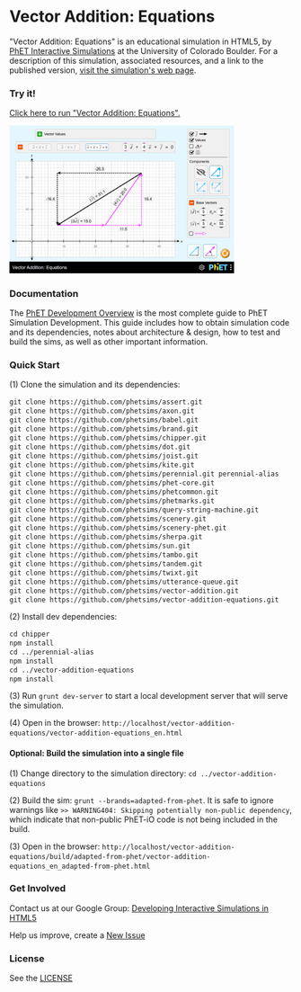 Vector Addition: Equations
=============
"Vector Addition: Equations" is an educational simulation in HTML5, by <a href="https://phet.colorado.edu/" target="_blank">PhET
Interactive Simulations</a>
at the University of Colorado Boulder. For a description of this simulation, associated resources, and a link to the
published version,
<a href="https://phet.colorado.edu/en/simulation/vector-addition-equations" target="_blank">visit the simulation's web page</a>.

### Try it!

<a href="https://phet.colorado.edu/sims/html/vector-addition-equations/latest/vector-addition-equations_en.html" target="_blank">Click here to
run "Vector Addition: Equations".</a>

<a href="https://phet.colorado.edu/sims/html/vector-addition-equations/latest/vector-addition-equations_en.html" target="_blank">
<img src="https://raw.githubusercontent.com/phetsims/vector-addition-equations/main/assets/vector-addition-equations-screenshot.png" alt="Screenshot" style="width: 400px;"/>
</a>

### Documentation

The <a href="https://github.com/phetsims/phet-info/blob/main/doc/phet-development-overview.md" target="_blank">PhET
Development Overview</a> is the most complete guide to PhET Simulation Development. This guide includes how to obtain
simulation code and its dependencies, notes about architecture & design, how to test and build the sims, as well as
other important information.

### Quick Start

(1) Clone the simulation and its dependencies:

```
git clone https://github.com/phetsims/assert.git
git clone https://github.com/phetsims/axon.git
git clone https://github.com/phetsims/babel.git
git clone https://github.com/phetsims/brand.git
git clone https://github.com/phetsims/chipper.git
git clone https://github.com/phetsims/dot.git
git clone https://github.com/phetsims/joist.git
git clone https://github.com/phetsims/kite.git
git clone https://github.com/phetsims/perennial.git perennial-alias
git clone https://github.com/phetsims/phet-core.git
git clone https://github.com/phetsims/phetcommon.git
git clone https://github.com/phetsims/phetmarks.git
git clone https://github.com/phetsims/query-string-machine.git
git clone https://github.com/phetsims/scenery.git
git clone https://github.com/phetsims/scenery-phet.git
git clone https://github.com/phetsims/sherpa.git
git clone https://github.com/phetsims/sun.git
git clone https://github.com/phetsims/tambo.git
git clone https://github.com/phetsims/tandem.git
git clone https://github.com/phetsims/twixt.git
git clone https://github.com/phetsims/utterance-queue.git
git clone https://github.com/phetsims/vector-addition.git
git clone https://github.com/phetsims/vector-addition-equations.git
```

(2) Install dev dependencies:

```
cd chipper
npm install
cd ../perennial-alias
npm install
cd ../vector-addition-equations
npm install
```

(3) Run `grunt dev-server` to start a local development server that will serve the simulation.

(4) Open in the browser: `http://localhost/vector-addition-equations/vector-addition-equations_en.html`

#### Optional: Build the simulation into a single file

(1) Change directory to the simulation directory: `cd ../vector-addition-equations`

(2) Build the sim: `grunt --brands=adapted-from-phet`. It is safe to ignore warnings
like `>> WARNING404: Skipping potentially non-public dependency`, which indicate that non-public PhET-iO code is not
being included in the build.

(3) Open in the
browser: `http://localhost/vector-addition-equations/build/adapted-from-phet/vector-addition-equations_en_adapted-from-phet.html`

### Get Involved

Contact us at our Google
Group: <a href="http://groups.google.com/forum/#!forum/developing-interactive-simulations-in-html5" target="_blank">
Developing Interactive Simulations in HTML5</a>

Help us improve, create a <a href="http://github.com/phetsims/vector-addition-equations/issues/new" target="_blank">New Issue</a>

### License

See the <a href="https://github.com/phetsims/vector-addition-equations/blob/main/LICENSE" target="_blank">LICENSE</a>
